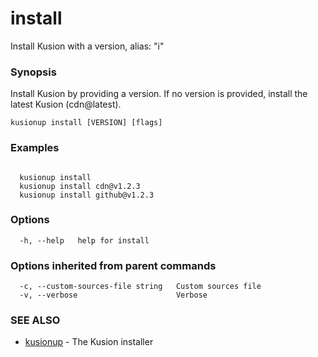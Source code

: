 # install

Install Kusion with a version, alias: "i"

### Synopsis

Install Kusion by providing a version. If no version is provided, install the latest Kusion (cdn@latest).

```
kusionup install [VERSION] [flags]
```

### Examples

```

  kusionup install
  kusionup install cdn@v1.2.3
  kusionup install github@v1.2.3

```

### Options

```
  -h, --help   help for install
```

### Options inherited from parent commands

```
  -c, --custom-sources-file string   Custom sources file
  -v, --verbose                      Verbose
```

### SEE ALSO

* [kusionup](index.md)	 - The Kusion installer
